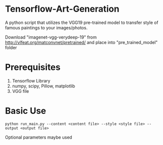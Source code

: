 # Tensorflow-Art-Generation

A python script that utilizes the VGG19 pre-trained model to transfer style of famous paintings to your images/photos.

Download "imagenet-vgg-verydeep-19" from http://vlfeat.org/matconvnet/pretrained/ and place into "pre_trained_model" folder

# Prerequisites
1. Tensorflow Library
2. numpy, scipy, Pillow, matplotlib
3. VGG file

# Basic Use
```
python run_main.py --content <content file> --style <style file> --output <output file>
```
Optional parameters maybe used

